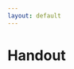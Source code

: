```yaml
---
layout: default
---
```


<div id = "body" class = "uk-container uk-container-small">
  
# Handout

<ul id = "listul">

</ul>
<br><br>

</div>

<script type="text/javascript">
var ul = document.getElementById("listul");
var links = localStorage.getItem("links").split("|");
for(var j=0;j<links.length-1;j++){
	var li = document.createElement("li");
	var ae = document.createElement("a");
	var text = document.createTextNode(links[j]);
	ae.setAttribute("href",links[j]);
	ae.appendChild(text);
	li.appendChild(ae);
	ul.appendChild(li);
}
</script>
